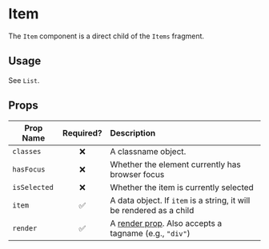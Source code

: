 # Item

The `Item` component is a direct child of the `Items` fragment.

## Usage

See `List`.

## Props

Prop Name | Required? | Description
--------- | :-------: | :----------
`classes` | ❌ | A classname object.
`hasFocus` | ❌ | Whether the element currently has browser focus
`isSelected` | ❌ | Whether the item is currently selected 
`item` | ✅ | A data object. If `item` is a string, it will be rendered as a child
`render` | ✅ | A [render prop](https://reactjs.org/docs/render-props.html). Also accepts a tagname (e.g., `"div"`)
